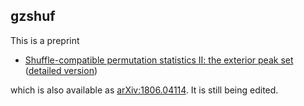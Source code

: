 ## gzshuf

This is a preprint

* [Shuffle-compatible permutation statistics II: the exterior peak set](http://www.cip.ifi.lmu.de/~grinberg/algebra/gzshuf2.pdf) ([detailed version](http://www.cip.ifi.lmu.de/~grinberg/algebra/gzshuf2-long.pdf))

which is also available as [arXiv:1806.04114](https://arxiv.org/abs/1806.04114). It is still being edited.

